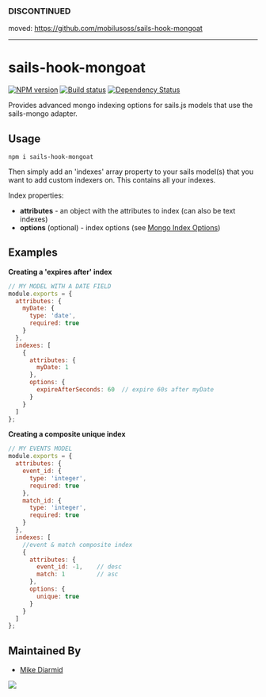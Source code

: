 ### DISCONTINUED

moved: https://github.com/mobilusoss/sails-hook-mongoat

----

# sails-hook-mongoat
[![NPM version][npm-image]][npm-url]
[![Build status][travis-image]][travis-url]
[![Dependency Status][daviddm-image]][daviddm-url]

Provides advanced mongo indexing options for sails.js models that use the sails-mongo adapter.

## Usage

    npm i sails-hook-mongoat

Then simply add an 'indexes' array property to your sails model(s) that you want to add custom indexers on.  This contains all your indexes.

Index properties:

 - **attributes** - an object with the attributes to index (can also be text indexes)
 - **options** (optional) - index options (see [Mongo Index Options](http://docs.mongodb.org/manual/reference/method/db.collection.createIndex/#options-for-all-index-types))

## Examples ##

**Creating a 'expires after' index**
```javascript
// MY MODEL WITH A DATE FIELD
module.exports = {
  attributes: {
    myDate: {
      type: 'date',
      required: true
    }
  },
  indexes: [
    {
      attributes: {
        myDate: 1
      },
      options: {
        expireAfterSeconds: 60  // expire 60s after myDate
      }
    }
  ]
};
```


**Creating a composite unique index**
```javascript
// MY EVENTS MODEL
module.exports = {
  attributes: {
    event_id: {
      type: 'integer',
      required: true
    },
    match_id: {
      type: 'integer',
      required: true
    }
  },
  indexes: [
    //event & match composite index
    {
      attributes: {
        event_id: -1,    // desc
        match: 1         // asc
      },
      options: {
        unique: true
      }
    }
  ]
};
```

## Maintained By
- [Mike Diarmid](https://github.com/salakar)

<img src='http://i.imgur.com/NsAdNdJ.png'>

[npm-image]: https://img.shields.io/npm/v/sails-hook-mongoat.svg?style=flat-square
[npm-url]: https://npmjs.org/package/sails-hook-mongoat
[travis-image]: https://img.shields.io/travis/teamfa/sails-hook-mongoat.svg?style=flat-square
[travis-url]: https://travis-ci.org/teamfa/sails-hook-mongoat
[daviddm-image]: http://img.shields.io/david/teamfa/sails-hook-mongoat.svg?style=flat-square
[daviddm-url]: https://david-dm.org/teamfa/sails-hook-mongoat
